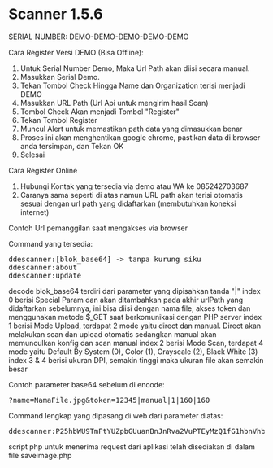 Scanner 1.5.6
=============

SERIAL NUMBER: DEMO-DEMO-DEMO-DEMO-DEMO

Cara Register Versi DEMO (Bisa Offline):
1. Untuk Serial Number Demo, Maka Url Path akan diisi secara manual.
2. Masukkan Serial Demo.
3. Tekan Tombol Check Hingga Name dan Organization terisi menjadi DEMO
4. Masukkan URL Path (Url Api untuk mengirim hasil Scan)
5. Tombol Check Akan menjadi Tombol "Register"
6. Tekan Tombol Register
7. Muncul Alert untuk memastikan path data yang dimasukkan benar
8. Proses ini akan menghentikan google chrome, pastikan data di browser anda tersimpan, dan Tekan OK
9. Selesai

Cara Register Online
1. Hubungi Kontak yang tersedia via demo atau WA ke 085242703687
2. Caranya sama seperti di atas namun URL path akan terisi otomatis sesuai dengan url path yang didaftarkan (membutuhkan koneksi internet)


Contoh Url pemanggilan saat mengakses via browser

Command yang tersedia:
<pre>ddescanner:[blok_base64] -> tanpa kurung siku
ddescanner:about
ddescanner:update</pre>

decode blok_base64 terdiri dari parameter yang dipisahkan tanda "|"
index 0 berisi Special Param dan akan ditambahkan pada akhir urlPath yang didaftarkan sebelumnya, ini bisa diisi dengan nama file, akses token dan menggunakan metode $_GET saat berkomunikasi dengan PHP server
index 1 berisi Mode Upload, terdapat 2 mode yaitu direct dan manual. Direct akan melakukan scan dan upload otomatis sedangkan manual akan memunculkan konfig dan scan manual
index 2 berisi Mode Scan, terdapat 4 mode yaitu Default By System (0), Color (1), Grayscale (2), Black White (3)
index 3 & 4 berisi ukuran DPI, semakin tinggi maka ukuran file akan semakin besar 

Contoh parameter base64 sebelum di encode:
<pre>?name=NamaFile.jpg&token=12345|manual|1|160|160</pre>

Command lengkap yang dipasang di web dari parameter diatas:
<pre>ddescanner:P25hbWU9TmFtYUZpbGUuanBnJnRva2VuPTEyMzQ1fG1hbnVhbHwxfDE2MHwxNjA=</pre>
  
script php untuk menerima request dari aplikasi telah disediakan di dalam file saveimage.php
